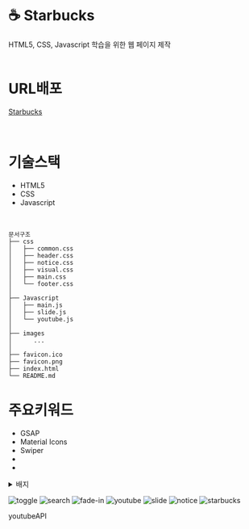 # ☕ Starbucks
HTML5, CSS, Javascript 학습을 위한 웹 페이지 제작  
<br>

# URL배포
[Starbucks]()
<br>
 
<br>  

# 기술스택
- HTML5   
- CSS  
- Javascript  
<br>

```
문서구조
├── css
│   ├── common.css
│   ├── header.css
│   ├── notice.css
│   ├── visual.css
│   ├── main.css
│   └── footer.css
│   
├── Javascript
│   ├── main.js
│   ├── slide.js
│   └── youtube.js
│    
├── images 
│      ...
│
├── favicon.ico
├── favicon.png
├── index.html
└── README.md 

```


# 주요키워드
* GSAP
* Material Icons
* Swiper
*
*

<details markdown="1">
<summary>배지</summary>
<img src='https://user-images.githubusercontent.com/63529753/149654396-049429be-7bc5-45f5-ac9a-efb56c532151.gif' width='60%' height='60%'/>
<img src="https://user-images.githubusercontent.com/76906458/130413909-70c5baec-bd5f-424e-94c5-c509f71f1df6.PNG" width="60%" height="60%"/>

</details>

![toggle](https://user-images.githubusercontent.com/63529753/149654397-3492e028-e7b2-4f19-983f-85d0467535b0.gif)
![search](https://user-images.githubusercontent.com/63529753/149654398-5be9488e-aa52-4432-9886-dac5fe2ad69c.gif)
![fade-in](https://user-images.githubusercontent.com/63529753/149654399-7fcac938-2a5f-4169-843e-535e242ae248.gif)
![youtube](https://user-images.githubusercontent.com/63529753/149654400-41966a4c-1efc-435e-98b6-b9dd73ec8ee7.gif)
![slide](https://user-images.githubusercontent.com/63529753/149654401-d854523a-9827-4f55-975f-2bc4fa802a43.gif)
![notice](https://user-images.githubusercontent.com/63529753/149654402-33aed94a-1e0a-4ce2-9efe-d97577849473.gif)
![starbucks](https://user-images.githubusercontent.com/63529753/149654434-3780ce9f-259a-435c-8a9f-98bf2dfd7215.PNG)


youtubeAPI
